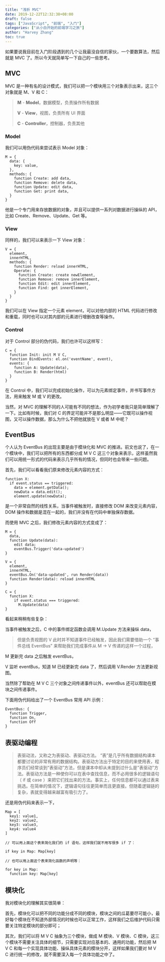 ```yaml
---
title: "浅析 MVC"
date: 2019-12-22T12:32:38+08:00
draft: false
tags: ["JavaScript", "前端", "入门"]
categories: ["从小白开始的前端学习之旅"]
author: "Harvey Zhang"
toc: true
---
```


如果要说我目前在入门阶段遇到的几个让我最没自信的家伙，一个要数算法，然后就是 MVC 了。所以今天就简单写一下自己的一些思考。

<!--more-->

## MVC

MVC 是一种有名的设计模式，我们可以把一个模块用三个对象表示出来，这三个对象就是 M、V 和 C：

> **M** - **Model**，数据模型，负责操作所有数据
>
> **V** - **View**，视图，负责所有 UI 界面
> 
> **C** - **Controller**，控制器，负责其他

### Model

我们可以用伪代码来尝试表示 Model 对象：

```
M = {
  data: {
    key: value,
  },
  methods: {
    function Create: add data,
    function Remove: delete data,
    function Update: edit data,
    function Get: print data,
  }
}
```

他是一个专门用来存放数据的对象，并且可以提供一系列对数据进行操纵的 API，比如 Create、Remove、Update、Get 等。

### View

同样的，我们可以来表示一下 View 对象：

```
V = {
  element,
  innerHTML,
  methods: {
    function Render: reload innerHTML,
    Operate: {
      function Create: create newElement,
      function Remove: remove innerElement,
      function Edit: edit innerElement,
      function Find: get innerElement,
    }
  }
}
```

我们可以在 View 指定一个元素 element，可以对他内部的 HTML 代码进行修改和重载，同时也可以对其内部的元素进行增删改查等操作。

### Control

对于 Control 部分的伪代码，我们也许可以这样写：

```
C = {
  function Init: init M V C,
  function BindEvents: el.on('eventName', event),
  events: {
    function A: Update(data),
    function B: Render(html)
  }
}
```

在 Control 中，我们可以完成初始化操作，可以为元素绑定事件，并书写事件方法，用来触发 M 或 V 的更改。

当然，对 MVC 的理解不同的人可能有不同的想法，作为初学者我只是简单理解了一下。比如有时候，我们对 C 的界定可能并不是那么明显——它既可以操作视图，又可以操作数据，那么为什么不把他就放在 V 或者 M 中呢？

## EventBus

个人认为 EventBus 的出现主要是由于模块化和 MVC 的推进。前文也说了，在一个模块中，我们可以把所有的东西都分成 M V C 这三个对象来表示，这样虽然我们可以用统一形式的代码来表示几乎所有的情况，但同时也会带来一些问题。

首先，我们可以看看我们原来修改元素内容的方式：

```
function X: 
  if event.status == triggered:
    data = element.getData();
    newData = data.edit();
    element.update(newData);
```

是一个非常自然的线性关系，当事件被触发时，直接修改 DOM 来改变元素内容，DOM 操作和数据是混在一起的，我们并没有在代码中单独保存数据。

而使用 MVC 之后，我们修改元素内容的方式变成了：

```
M = {
  data,
  function Update(data):
    edit data;
    eventBus.Trigger('data-updated')
}

V = {
  element,
  innerHTML,
  eventBus.On('data-updated', run Render(data))
  function Render(data): reload innerHTML
}

C = {
  function X:
    if event.status === triggered:
      M.Update(data)
}

```

看起来稍稍有些复杂：

当事件被触发之后，C 中的事件绑定函数会调用 M.Update 方法来操纵 data，

> 但是负责视图的 V 此时并不知道事件已经触发，因此我们需要借助一个 “事件总线 EventBus” 来帮助我们完成事件从 M -> V 传递的这样一个过程，

M 更新完 data 之后触发 eventBus，

V 监听 eventBus，知道 M 已经更新完 data 了，然后调用 V.Render 方法更新视图。

当然除了帮助在 M V C 三个对象之间传递事件以外，eventBus 还可以帮助在模块之间传递事件。

下面用伪代码给出了一个 EventBus 常用 API 示例：

```
EventBus: {
  function Trigger,
  function On,
  function Off
}
```

## 表驱动编程

> 表驱动法，又称之为表驱动、表驱动方法。 “表”是几乎所有数据结构课本都要讨论的非常有用的数据结构。表驱动方法出于特定的目的来使用表，程序员们经常谈到“表驱动”方法，但是课本中却从未提到过什么是"表驱动"方法。表驱动方法是一种使你可以在表中查找信息，而不必用很多的逻辑语句（ if 或 case ）来把它们找出来的方法。事实上，任何信息都可以通过表来挑选。在简单的情况下，逻辑语句往往更简单而且更直接。但随着逻辑链的复杂，表就变得越来越富有吸引力了。

还是用伪代码来表示一下，

```
Map = [
  key1: value1,
  key2: value2,
  key3: value3,
  key4: value4
]

// 可以用上面这个表来简化我们的 if 语句，这样我们就不用写很多 if 了：

if key in Map: Map[key]

// 也可以用上面这个表来简化函数的声明等：

for key in Map:
  function key: Map[key]
```

## 模块化

我对模块化的理解其实很简单：

首先，模块化可以把不同的功能分成不同的模块，模块之间的瓜葛要尽可能小，最好每个模块在不知道外部情况的时候也可以正常工作，这样我们之后维护代码只需要关注特定模块的部分即可；

其次，我们可以将 M V C 抽象为三个模块，做成 M 模块、V 模块、C 模块，这三个模块不需要关注具体的细节，只需要实现对应基本的、通用的功能，然后把 M V C 和每一个实现具体功能、操纵具体元素的模块分开，这样如果我们要对 M V C 进行统一的修改，就不需要深入每一个具体功能之中了。